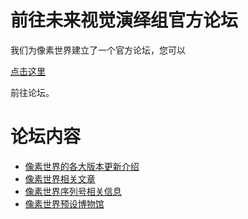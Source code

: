 # 前往未来视觉演绎组官方论坛

我们为像素世界建立了一个官方论坛，您可以

[点击这里](http://pw.yuelili.com)

前往论坛。


# 论坛内容

- [像素世界的各大版本更新介绍](http://pw.yuelili.com/graphic-softwares/pixelsworld/pw_update_log.html)
- [像素世界相关文章](http://pw.yuelili.com/category/graphic-softwares/pixelsworld)
- [像素世界序列号相关信息](http://pw.yuelili.com/tag/%e5%ba%8f%e5%88%97%e5%8f%b7)
- [像素世界预设博物馆](http://pw.yuelili.com/tag/%e8%87%aa%e5%88%9b%e9%a2%84%e8%ae%be%e5%8d%9a%e7%89%a9%e9%a6%86)